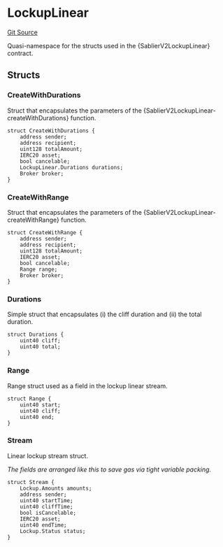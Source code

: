 # LockupLinear

[Git Source](https://github.com/sablierhq/v2-core/blob/8bfc7785e498ccde9a6d39ad2fc8998d9077f979/docs/contracts/v2/reference/core)

Quasi-namespace for the structs used in the {SablierV2LockupLinear} contract.

## Structs

### CreateWithDurations

Struct that encapsulates the parameters of the {SablierV2LockupLinear-createWithDurations} function.

```solidity
struct CreateWithDurations {
    address sender;
    address recipient;
    uint128 totalAmount;
    IERC20 asset;
    bool cancelable;
    LockupLinear.Durations durations;
    Broker broker;
}
```

### CreateWithRange

Struct that encapsulates the parameters of the {SablierV2LockupLinear-createWithRange} function.

```solidity
struct CreateWithRange {
    address sender;
    address recipient;
    uint128 totalAmount;
    IERC20 asset;
    bool cancelable;
    Range range;
    Broker broker;
}
```

### Durations

Simple struct that encapsulates (i) the cliff duration and (ii) the total duration.

```solidity
struct Durations {
    uint40 cliff;
    uint40 total;
}
```

### Range

Range struct used as a field in the lockup linear stream.

```solidity
struct Range {
    uint40 start;
    uint40 cliff;
    uint40 end;
}
```

### Stream

Linear lockup stream struct.

_The fields are arranged like this to save gas via tight variable packing._

```solidity
struct Stream {
    Lockup.Amounts amounts;
    address sender;
    uint40 startTime;
    uint40 cliffTime;
    bool isCancelable;
    IERC20 asset;
    uint40 endTime;
    Lockup.Status status;
}
```
